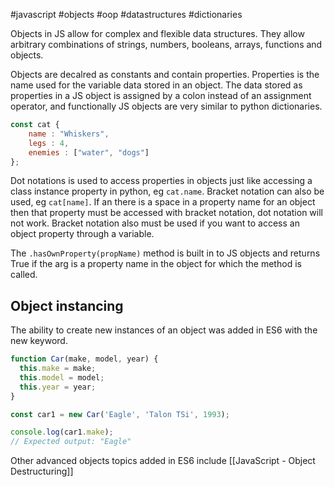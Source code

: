 #javascript #objects #oop #datastructures #dictionaries

Objects in JS allow for complex and flexible data structures. They allow arbitrary combinations of strings, numbers, booleans, arrays, functions and objects.

Objects are decalred as constants and contain properties. Properties is the name used for the variable data stored in an object. The data stored as properties in a JS object is assigned by a colon instead of an assignment operator, and functionally JS objects are very similar to python dictionaries.
```js
const cat {
	name : "Whiskers",
	legs : 4,
	enemies : ["water", "dogs"]
};
```
Dot notations is used to access properties in objects just like accessing a class instance property in python, eg `cat.name`. Bracket notation can also be used, eg `cat[name]`. If an there is a space in a property name for an object then that property must be accessed with bracket notation, dot notation will not work. Bracket notation also must be used if you want to access an object property through a variable.

The `.hasOwnProperty(propName)` method is built in to JS objects and returns True if the arg is a property name in the object for which the method is called. 

## Object instancing
The ability to create new instances of an object was added in ES6 with the new keyword.
```js
function Car(make, model, year) {
  this.make = make;
  this.model = model;
  this.year = year;
}

const car1 = new Car('Eagle', 'Talon TSi', 1993);

console.log(car1.make);
// Expected output: "Eagle"
```

Other advanced objects topics added in ES6 include [[JavaScript - Object Destructuring]]

